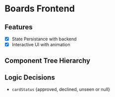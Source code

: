 # Boards Frontend

## Features

- [x] State Persistance with backend
- [x] Interactive UI with animation

## Component Tree Hierarchy

## Logic Decisions

- `cardStatus` {approved, declined, unseen or null}

